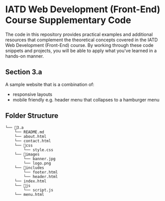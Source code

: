 # IATD Web Development (Front-End) Course Supplementary Code


The code in this repository provides practical examples and additional resources that complement the theoretical concepts covered in the IATD Web Development (Front-End) course. By working through these code snippets and projects, you will be able to apply what you've learned in a hands-on manner.

## Section 3.a 

A sample website that is a combination of:
- responsive layouts
- mobile friendly e.g. header menu that collapses to a hamburger menu

## Folder Structure 

```
└── 📁3.a
    └── README.md
    └── about.html
    └── contact.html
    └── 📁css
        └── style.css
    └── 📁images
        └── banner.jpg
        └── logo.png
    └── 📁includes
        └── footer.html
        └── header.html
    └── index.html
    └── 📁js
        └── script.js
    └── menu.html
```